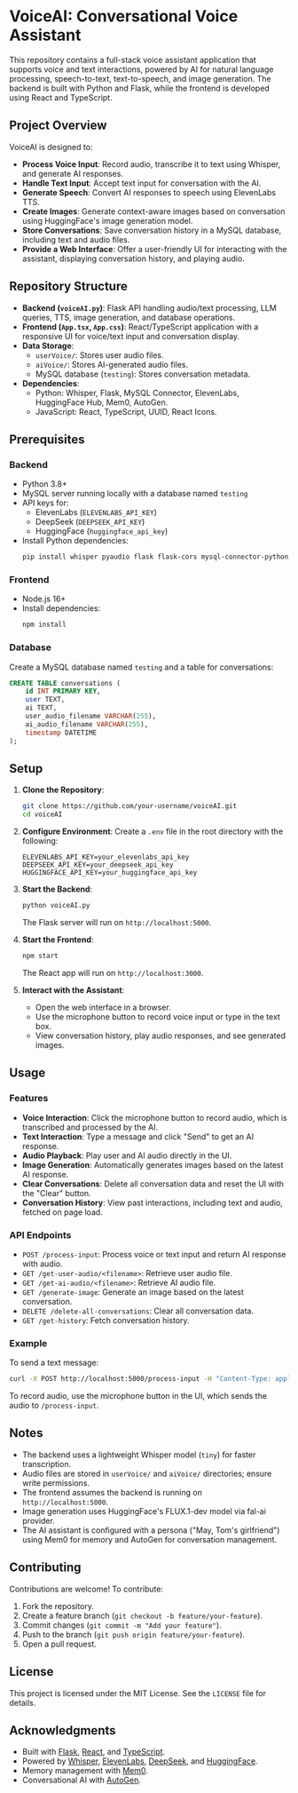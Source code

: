 # VoiceAI: Conversational Voice Assistant

This repository contains a full-stack voice assistant application that supports voice and text interactions, powered by AI for natural language processing, speech-to-text, text-to-speech, and image generation. The backend is built with Python and Flask, while the frontend is developed using React and TypeScript.

## Project Overview

VoiceAI is designed to:
- **Process Voice Input**: Record audio, transcribe it to text using Whisper, and generate AI responses.
- **Handle Text Input**: Accept text input for conversation with the AI.
- **Generate Speech**: Convert AI responses to speech using ElevenLabs TTS.
- **Create Images**: Generate context-aware images based on conversation using HuggingFace's image generation model.
- **Store Conversations**: Save conversation history in a MySQL database, including text and audio files.
- **Provide a Web Interface**: Offer a user-friendly UI for interacting with the assistant, displaying conversation history, and playing audio.

## Repository Structure

- **Backend (`voiceAI.py`)**: Flask API handling audio/text processing, LLM queries, TTS, image generation, and database operations.
- **Frontend (`App.tsx`, `App.css`)**: React/TypeScript application with a responsive UI for voice/text input and conversation display.
- **Data Storage**:
  - `userVoice/`: Stores user audio files.
  - `aiVoice/`: Stores AI-generated audio files.
  - MySQL database (`testing`): Stores conversation metadata.
- **Dependencies**:
  - Python: Whisper, Flask, MySQL Connector, ElevenLabs, HuggingFace Hub, Mem0, AutoGen.
  - JavaScript: React, TypeScript, UUID, React Icons.

## Prerequisites

### Backend
- Python 3.8+
- MySQL server running locally with a database named `testing`
- API keys for:
  - ElevenLabs (`ELEVENLABS_API_KEY`)
  - DeepSeek (`DEEPSEEK_API_KEY`)
  - HuggingFace (`huggingface_api_key`)
- Install Python dependencies:
  ```bash
  pip install whisper pyaudio flask flask-cors mysql-connector-python openai elevenlabs mem0 huggingface_hub pillow autogen python-dotenv
  ```

### Frontend
- Node.js 16+
- Install dependencies:
  ```bash
  npm install
  ```

### Database
Create a MySQL database named `testing` and a table for conversations:
```sql
CREATE TABLE conversations (
    id INT PRIMARY KEY,
    user TEXT,
    ai TEXT,
    user_audio_filename VARCHAR(255),
    ai_audio_filename VARCHAR(255),
    timestamp DATETIME
);
```

## Setup

1. **Clone the Repository**:
   ```bash
   git clone https://github.com/your-username/voiceAI.git
   cd voiceAI
   ```

2. **Configure Environment**:
   Create a `.env` file in the root directory with the following:
   ```
   ELEVENLABS_API_KEY=your_elevenlabs_api_key
   DEEPSEEK_API_KEY=your_deepseek_api_key
   HUGGINGFACE_API_KEY=your_huggingface_api_key
   ```

3. **Start the Backend**:
   ```bash
   python voiceAI.py
   ```
   The Flask server will run on `http://localhost:5000`.

4. **Start the Frontend**:
   ```bash
   npm start
   ```
   The React app will run on `http://localhost:3000`.

5. **Interact with the Assistant**:
   - Open the web interface in a browser.
   - Use the microphone button to record voice input or type in the text box.
   - View conversation history, play audio responses, and see generated images.

## Usage

### Features
- **Voice Interaction**: Click the microphone button to record audio, which is transcribed and processed by the AI.
- **Text Interaction**: Type a message and click "Send" to get an AI response.
- **Audio Playback**: Play user and AI audio directly in the UI.
- **Image Generation**: Automatically generates images based on the latest AI response.
- **Clear Conversations**: Delete all conversation data and reset the UI with the "Clear" button.
- **Conversation History**: View past interactions, including text and audio, fetched on page load.

### API Endpoints
- `POST /process-input`: Process voice or text input and return AI response with audio.
- `GET /get-user-audio/<filename>`: Retrieve user audio file.
- `GET /get-ai-audio/<filename>`: Retrieve AI audio file.
- `GET /generate-image`: Generate an image based on the latest conversation.
- `DELETE /delete-all-conversations`: Clear all conversation data.
- `GET /get-history`: Fetch conversation history.

### Example
To send a text message:
```bash
curl -X POST http://localhost:5000/process-input -H "Content-Type: application/json" -d '{"text": "Hello, how are you?"}'
```

To record audio, use the microphone button in the UI, which sends the audio to `/process-input`.

## Notes
- The backend uses a lightweight Whisper model (`tiny`) for faster transcription.
- Audio files are stored in `userVoice/` and `aiVoice/` directories; ensure write permissions.
- The frontend assumes the backend is running on `http://localhost:5000`.
- Image generation uses HuggingFace's FLUX.1-dev model via fal-ai provider.
- The AI assistant is configured with a persona ("May, Tom's girlfriend") using Mem0 for memory and AutoGen for conversation management.

## Contributing
Contributions are welcome! To contribute:
1. Fork the repository.
2. Create a feature branch (`git checkout -b feature/your-feature`).
3. Commit changes (`git commit -m "Add your feature"`).
4. Push to the branch (`git push origin feature/your-feature`).
5. Open a pull request.

## License
This project is licensed under the MIT License. See the `LICENSE` file for details.

## Acknowledgments
- Built with [Flask](https://flask.palletsprojects.com/), [React](https://reactjs.org/), and [TypeScript](https://www.typescriptlang.org/).
- Powered by [Whisper](https://github.com/openai/whisper), [ElevenLabs](https://elevenlabs.io/), [DeepSeek](https://www.deepseek.com/), and [HuggingFace](https://huggingface.co/).
- Memory management with [Mem0](https://github.com/mem0ai/mem0).
- Conversational AI with [AutoGen](https://github.com/microsoft/autogen).
